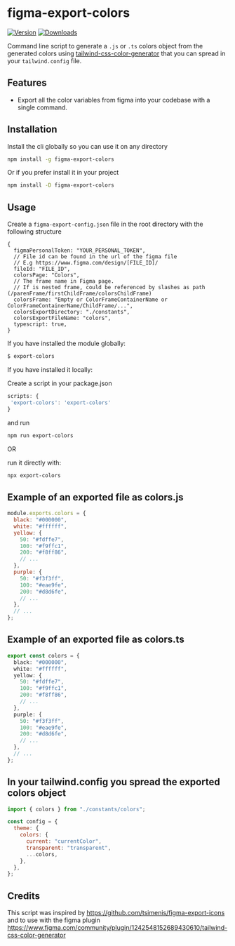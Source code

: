 # figma-export-colors

<a href="https://www.npmjs.com/package/figma-export-colors"><img src="https://badgen.net/npm/v/figma-export-colors" alt="Version"></a>
<a href="https://www.npmjs.com/package/figma-export-colors"><img src="https://badgen.net/npm/dm/figma-export-colors" alt="Downloads"></a>

Command line script to generate a `.js` or `.ts` colors object from the generated colors using [tailwind-css-color-generator](https://www.figma.com/community/plugin/1242548152689430610/tailwind-css-color-generator) that you can spread in your `tailwind.config` file.

## Features

- Export all the color variables from figma into your codebase with a single command.

## Installation

Install the cli globally so you can use it on any directory

```sh
npm install -g figma-export-colors
```

Or if you prefer install it in your project

```sh
npm install -D figma-export-colors
```

## Usage

Create a `figma-export-config.json` file in the root directory with the following structure

```json5
{
  figmaPersonalToken: "YOUR_PERSONAL_TOKEN",
  // File id can be found in the url of the figma file
  // E.g https://www.figma.com/design/[FILE_ID]/
  fileId: "FILE_ID",
  colorsPage: "Colors",
  // The frame name in Figma page.
  // If is nested frame, could be referenced by slashes as path (/parenFrame/firstChildFrame/colorsChildFrame)
  colorsFrame: "Empty or ColorFrameContainerName or ColorFrameContainerName/ChildFrame/...",
  colorsExportDirectory: "./constants",
  colorsExportFileName: "colors",
  typescript: true,
}
```

If you have installed the module globally:

```sh
$ export-colors
```

If you have installed it locally:

Create a script in your package.json

```js
scripts: {
 'export-colors': 'export-colors'
}
```

and run

```sh
npm run export-colors
```

OR

run it directly with:

```sh
npx export-colors
```

## Example of an exported file as colors.js

```js
module.exports.colors = {
  black: "#000000",
  white: "#ffffff",
  yellow: {
    50: "#fdffe7",
    100: "#f9ffc1",
    200: "#f8ff86",
    // ...
  },
  purple: {
    50: "#f3f3ff",
    100: "#eae9fe",
    200: "#d8d6fe",
    // ...
  },
  // ...
};
```

## Example of an exported file as colors.ts

```ts
export const colors = {
  black: "#000000",
  white: "#ffffff",
  yellow: {
    50: "#fdffe7",
    100: "#f9ffc1",
    200: "#f8ff86",
    // ...
  },
  purple: {
    50: "#f3f3ff",
    100: "#eae9fe",
    200: "#d8d6fe",
    // ...
  },
  // ...
};
```

## In your tailwind.config you spread the exported colors object

```js
import { colors } from "./constants/colors";

const config = {
  theme: {
    colors: {
      current: "currentColor",
      transparent: "transparent",
      ...colors,
    },
  },
};
```

## Credits

This script was inspired by https://github.com/tsimenis/figma-export-icons and to use with the figma plugin https://www.figma.com/community/plugin/1242548152689430610/tailwind-css-color-generator
